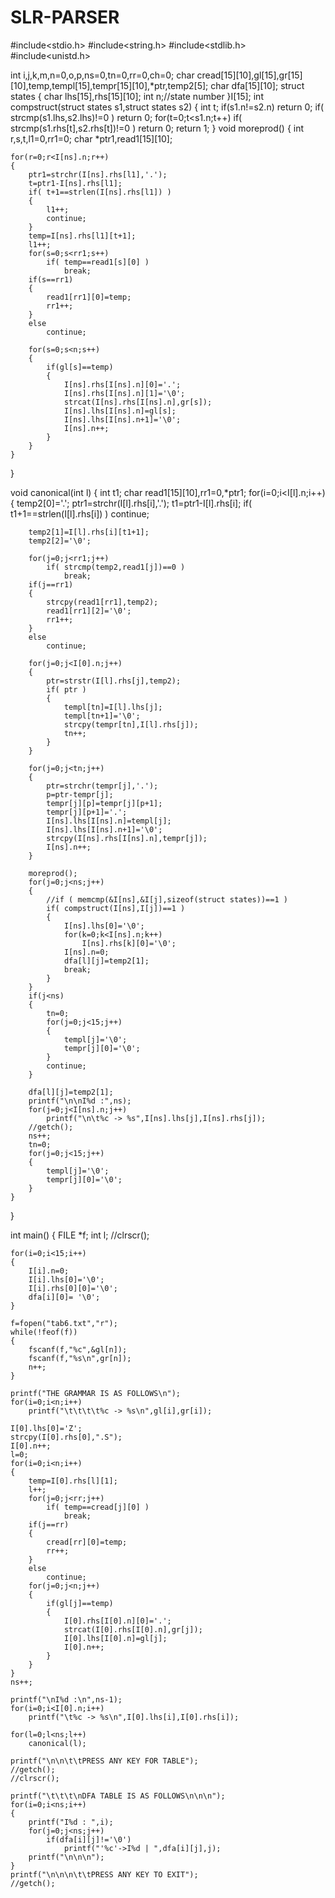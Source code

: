 # SLR-PARSER
#include<stdio.h>
#include<string.h>
#include<stdlib.h>
#include<unistd.h>

int i,j,k,m,n=0,o,p,ns=0,tn=0,rr=0,ch=0;
char cread[15][10],gl[15],gr[15][10],temp,templ[15],tempr[15][10],*ptr,temp2[5];
char dfa[15][10];
struct states
{
    char lhs[15],rhs[15][10];
    int n;//state number
}I[15];
int compstruct(struct states s1,struct states s2)
{
    int t;
    if(s1.n!=s2.n)
        return 0;
    if( strcmp(s1.lhs,s2.lhs)!=0 )
        return 0;
    for(t=0;t<s1.n;t++)
        if( strcmp(s1.rhs[t],s2.rhs[t])!=0 )
            return 0;
    return 1;
}
void moreprod()
{
    int r,s,t,l1=0,rr1=0;
    char *ptr1,read1[15][10];

    for(r=0;r<I[ns].n;r++)
    {
        ptr1=strchr(I[ns].rhs[l1],'.');
        t=ptr1-I[ns].rhs[l1];
        if( t+1==strlen(I[ns].rhs[l1]) )
        {
            l1++;
            continue;
        }
        temp=I[ns].rhs[l1][t+1];
        l1++;
        for(s=0;s<rr1;s++)
            if( temp==read1[s][0] )
                break;
        if(s==rr1)
        {
            read1[rr1][0]=temp;
            rr1++;
        }
        else
            continue;

        for(s=0;s<n;s++)
        {
            if(gl[s]==temp)
            {
                I[ns].rhs[I[ns].n][0]='.';
                I[ns].rhs[I[ns].n][1]='\0';
                strcat(I[ns].rhs[I[ns].n],gr[s]);
                I[ns].lhs[I[ns].n]=gl[s];
                I[ns].lhs[I[ns].n+1]='\0';
                I[ns].n++;
            }
        }
    }
}

void canonical(int l)
{
    int t1;
    char read1[15][10],rr1=0,*ptr1;
    for(i=0;i<I[l].n;i++)
    {
        temp2[0]='.';
        ptr1=strchr(I[l].rhs[i],'.');
        t1=ptr1-I[l].rhs[i];
        if( t1+1==strlen(I[l].rhs[i]) )
            continue;

        temp2[1]=I[l].rhs[i][t1+1];
        temp2[2]='\0';

        for(j=0;j<rr1;j++)
            if( strcmp(temp2,read1[j])==0 )
                break;
        if(j==rr1)
        {
            strcpy(read1[rr1],temp2);
            read1[rr1][2]='\0';
            rr1++;
        }
        else
            continue;

        for(j=0;j<I[0].n;j++)
        {
            ptr=strstr(I[l].rhs[j],temp2);
            if( ptr )
            {
                templ[tn]=I[l].lhs[j];
                templ[tn+1]='\0';
                strcpy(tempr[tn],I[l].rhs[j]);
                tn++;
            }
        }

        for(j=0;j<tn;j++)
        {
            ptr=strchr(tempr[j],'.');
            p=ptr-tempr[j];
            tempr[j][p]=tempr[j][p+1];
            tempr[j][p+1]='.';
            I[ns].lhs[I[ns].n]=templ[j];
            I[ns].lhs[I[ns].n+1]='\0';
            strcpy(I[ns].rhs[I[ns].n],tempr[j]);
            I[ns].n++;
        }

        moreprod();
        for(j=0;j<ns;j++)
        {
            //if ( memcmp(&I[ns],&I[j],sizeof(struct states))==1 )
            if( compstruct(I[ns],I[j])==1 )
            {
                I[ns].lhs[0]='\0';
                for(k=0;k<I[ns].n;k++)
                    I[ns].rhs[k][0]='\0';
                I[ns].n=0;
                dfa[l][j]=temp2[1];
                break;
            }
        }
        if(j<ns)
        {
            tn=0;
            for(j=0;j<15;j++)
            {
                templ[j]='\0';
                tempr[j][0]='\0';
            }
            continue;
        }

        dfa[l][j]=temp2[1];
        printf("\n\nI%d :",ns);
        for(j=0;j<I[ns].n;j++)
            printf("\n\t%c -> %s",I[ns].lhs[j],I[ns].rhs[j]);
        //getch();
        ns++;
        tn=0;
        for(j=0;j<15;j++)
        {
            templ[j]='\0';
            tempr[j][0]='\0';
        }
    }
}

int main()
{
    FILE *f;
    int l;
    //clrscr();

    for(i=0;i<15;i++)
    {
        I[i].n=0;
        I[i].lhs[0]='\0';
        I[i].rhs[0][0]='\0';
        dfa[i][0]= '\0';
    }

    f=fopen("tab6.txt","r");
    while(!feof(f))
    {
        fscanf(f,"%c",&gl[n]);
        fscanf(f,"%s\n",gr[n]);
        n++;
    }

    printf("THE GRAMMAR IS AS FOLLOWS\n");
    for(i=0;i<n;i++)
        printf("\t\t\t\t%c -> %s\n",gl[i],gr[i]);

    I[0].lhs[0]='Z';
    strcpy(I[0].rhs[0],".S");
    I[0].n++;
    l=0;
    for(i=0;i<n;i++)
    {
        temp=I[0].rhs[l][1];
        l++;
        for(j=0;j<rr;j++)
            if( temp==cread[j][0] )
                break;
        if(j==rr)
        {
            cread[rr][0]=temp;
            rr++;
        }
        else
            continue;
        for(j=0;j<n;j++)
        {
            if(gl[j]==temp)
            {
                I[0].rhs[I[0].n][0]='.';
                strcat(I[0].rhs[I[0].n],gr[j]);
                I[0].lhs[I[0].n]=gl[j];
                I[0].n++;
            }
        }
    }
    ns++;

    printf("\nI%d :\n",ns-1);
    for(i=0;i<I[0].n;i++)
        printf("\t%c -> %s\n",I[0].lhs[i],I[0].rhs[i]);

    for(l=0;l<ns;l++)
        canonical(l);

    printf("\n\n\t\tPRESS ANY KEY FOR TABLE");
    //getch();
    //clrscr();

    printf("\t\t\t\nDFA TABLE IS AS FOLLOWS\n\n\n");
    for(i=0;i<ns;i++)
    {
        printf("I%d : ",i);
        for(j=0;j<ns;j++)
            if(dfa[i][j]!='\0')
                printf("'%c'->I%d | ",dfa[i][j],j);
        printf("\n\n\n");
    }
    printf("\n\n\n\t\tPRESS ANY KEY TO EXIT");
    //getch();
